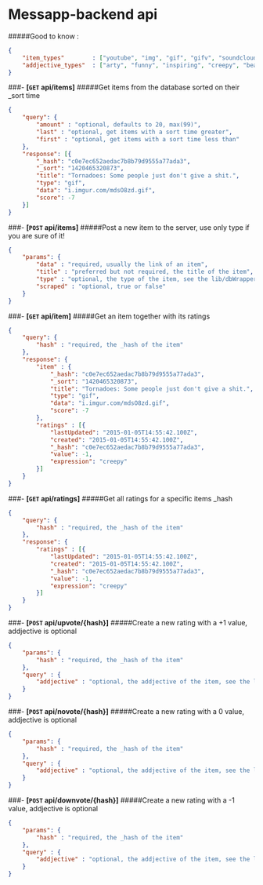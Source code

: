 Messapp-backend api
=================
#####Good to know : 
```json 
{
    "item_types"        : ["youtube", "img", "gif", "gifv", "soundcloud", "vimeo", "vine", "text", "video", "instagram", "sound", "other"],
    "addjective_types"  : ["arty", "funny", "inspiring", "creepy", "beautiful", "cute", "crazy", "offensive", "boring", "uggly", "disturbing"]
}
```

###- **[<code>GET</code> api/items]**
#####Get items from the database sorted on their _sort time
```json 
{
    "query": {
        "amount" : "optional, defaults to 20, max(99)",
        "last" : "optional, get items with a sort time greater",
        "first" : "optional, get items with a sort time less than"
    },
    "response": [{
        "_hash": "c0e7ec652aedac7b8b79d9555a77ada3",
        "_sort": "1420465320873",
        "title": "Tornadoes: Some people just don't give a shit.",
        "type": "gif",
        "data": "i.imgur.com/mdsO8zd.gif",
        "score": -7
    }]
}
```
###- **[<code>POST</code> api/items]**
#####Post a new item to the server, use only type if you are sure of it!
```json 
{
    "params": {
        "data" : "required, usually the link of an item",
        "title" : "preferred but not required, the title of the item",
        "type" : "optional, the type of the item, see the lib/dbWrapper for the types available",
        "scraped" : "optional, true or false"
    }
}
```
###- **[<code>GET</code> api/item]**
#####Get an item together with its ratings
```json 
{
    "query": {
        "hash" : "required, the _hash of the item"
    },
    "response": {
        "item" : {
            "_hash": "c0e7ec652aedac7b8b79d9555a77ada3",
            "_sort": "1420465320873",
            "title": "Tornadoes: Some people just don't give a shit.",
            "type": "gif",
            "data": "i.imgur.com/mdsO8zd.gif",
            "score": -7
        },
        "ratings" : [{
            "lastUpdated": "2015-01-05T14:55:42.100Z",
            "created": "2015-01-05T14:55:42.100Z",
            "_hash": "c0e7ec652aedac7b8b79d9555a77ada3",
            "value": -1,
            "expression": "creepy"
        }]
    }
}
```
###- **[<code>GET</code> api/ratings]**
#####Get all ratings for a specific items _hash
```json 
{
    "query": {
        "hash" : "required, the _hash of the item"
    },
    "response": {
        "ratings" : [{
            "lastUpdated": "2015-01-05T14:55:42.100Z",
            "created": "2015-01-05T14:55:42.100Z",
            "_hash": "c0e7ec652aedac7b8b79d9555a77ada3",
            "value": -1,
            "expression": "creepy"
        }]
    }
}
```
###- **[<code>POST</code> api/upvote/{hash}]**
#####Create a new rating with a +1 value, addjective is optional
```json 
{
    "params": {
        "hash" : "required, the _hash of the item"
    },
    "query" : {
        "addjective" : "optional, the addjective of the item, see the lib/dbWrapper for the addjectives available"
    }
}
```
###- **[<code>POST</code> api/novote/{hash}]**
#####Create a new rating with a 0 value, addjective is optional
```json 
{
    "params": {
        "hash" : "required, the _hash of the item"
    },
    "query" : {
        "addjective" : "optional, the addjective of the item, see the lib/dbWrapper for the addjectives available"
    }
}
```
###- **[<code>POST</code> api/downvote/{hash}]**
#####Create a new rating with a -1 value, addjective is optional
```json 
{
    "params": {
        "hash" : "required, the _hash of the item"
    },
    "query" : {
        "addjective" : "optional, the addjective of the item, see the lib/dbWrapper for the addjectives available"
    }
}
```
